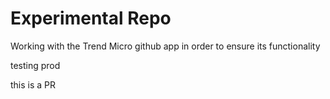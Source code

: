 # Experimental Repo

Working with the Trend Micro github app in order to ensure its functionality

testing prod


this is a PR
